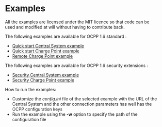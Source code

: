 # Examples

All the examples are licensed under the MIT licence so that code can be used and modified at will without having to contribute back.

The following examples are available for OCPP 1.6 standard :

* [Quick start Central System example](./quick_start_centralsystem/README.md)
* [Quick start Charge Point example](./quick_start_chargepoint/README.md)
* [Remote Charge Point example](./remote_chargepoint/README.md)

The following examples are available for OCPP 1.6 security extensions :

* [Security Central System example](./security_centralsystem/README.md)
* [Security Charge Point example](./security_chargepoint/README.md)

How to run the examples:

* Customize the *config.ini* file of the selected example with the URL of the Central System and the other connection parameters has well has the OCPP configuration keys
* Run the example using the **-w** option to specify the path of the configuration file
